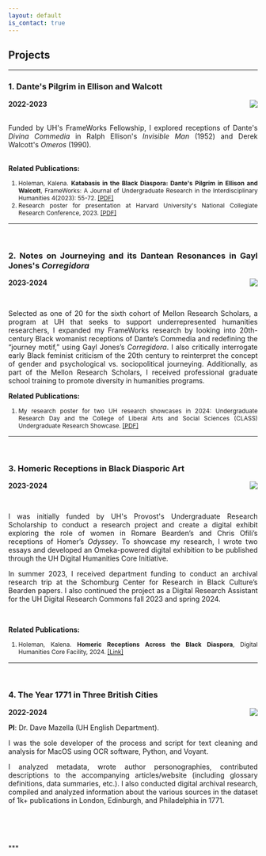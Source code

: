 ```yaml
---
layout: default
is_contact: true
---
```


<p style font-family:verdana> 

## Projects





***

<h3> 1. Dante's Pilgrim in Ellison and Walcott </h3>

<img class="img_custom" src="images/vsr_synth.jpg" align="right" padding ="10px"/>

<div style="font-size:14px;text-align:justify;">

<strong>2022-2023</strong>

<br>
<style="font-size:12px;text-align:justify;">
Funded by UH's FrameWorks Fellowship, I explored receptions of Dante's <i>Divina Commedia</i> in Ralph Ellison's <i>Invisible Man</i> (1952) and Derek Walcott's <i>Omeros</i> (1990).

<div style="font-size:12px;text-align:justify;">

</div>
<br>

**Related Publications:**

<div style="font-size:12px;">
<ol class="c">
<li>Holeman, Kalena. <strong>Katabasis in the Black Diaspora: Dante's Pilgrim in Ellison and Walcott</strong>, FrameWorks: A Journal of Undergraduate Research in the Interdisciplinary Humanities 4(2023): 55-72. <a href="https://cvit.iiit.ac.in/images/ConferencePapers/2018/Word-Spotting-in-Silent-Lip-Videos.pdf">[PDF]</a></li>

<li>Research poster for presentation at Harvard University's National Collegiate Research Conference, 2023. <a href="http://fiver.eecs.umich.edu/abstracts/CVPRW_2018_FIVER_A_Jha.pdf">[PDF]</a></li>
</ol>
</div>



***

<br>

<h3> 2. Notes on Journeying and its Dantean Resonances in Gayl Jones's <i>Corregidora</i> </h3>

<img class="img_custom" src="images/text2style.jpg" align="right" padding ="10px"/>

<div style="font-size:14px;text-align:justify;">

<strong>2023-2024</strong>

<br>

Selected as one of 20 for the sixth cohort of Mellon Research Scholars, a program at UH that seeks to support underrepresented humanities researchers, I expanded my FrameWorks research by looking into 20th-century Black womanist receptions of Dante’s Commedia and redefining the “journey motif,” using Gayl Jones’s <i>Corregidora</i>. I also critically interrogate early Black feminist criticism of the 20th century to reinterpret the concept of gender and psychological vs. sociopolitical journeying. Additionally, as part of the Mellon Research Scholars, I received professional graduate school training to promote diversity in humanities programs.

</div>

**Related Publications:**

<div style="font-size:12px;">
<ol class="c">
<li>My research poster for two UH research showcases in 2024: Undergraduate Research Day and the College of Liberal Arts and Social Sciences (CLASS) Undergraduate Research Showcase. <a href="https://drive.google.com/file/d/1lT8HNGrsUio9MW87XNattaUz5hsBkXYO/view?usp=sharing">[PDF]</a></li>

</ol>
</div>




***

<br>

<h3> 3. Homeric Receptions in Black Diasporic Art </h3>

<img class="img_custom" src="images/cross_specificity.jpg" align="right" padding ="10px"/>

<div style="font-size:14px;text-align:justify;">

<strong>2023-2024</strong>

<br>

I was initially funded by UH's Provost's Undergraduate Research Scholarship to conduct a research project and create a digital exhibit exploring the role of women in Romare Bearden’s and Chris Ofili’s receptions of Homer’s <i>Odyssey</i>. To showcase my research, I wrote two essays and developed an Omeka-powered digital exhibition to be published through the UH Digital Humanities Core Initiative.

In summer 2023, I received department funding to conduct an archival research trip at the Schomburg Center for Research in Black Culture’s Bearden papers. I also continued the project as a Digital Research Assistant for the UH Digital Research Commons fall 2023 and spring 2024.


</div>

<br>

**Related Publications:**

<div style="font-size:12px;">
<ol class="c">
<li> Holeman, Kalena. <strong>Homeric Receptions Across the Black Diaspora</strong>, Digital Humanities Core Facility, 2024. <a href="https://link.springer.com/article/10.1007/s13735-017-0138-7">[Link]</a></li>

</ol>
</div>

***

<br>

<h3> 4. The Year 1771 in Three British Cities </h3>

<img class="img_custom" src="images/unsupervised_sbir.jpg" align="right" padding ="10px"/>

<div style="font-size:14px;text-align:justify;">

<strong>2022-2024</strong>

<strong>PI</strong>: Dr. Dave Mazella (UH English Department).
<br>

I was the sole developer of the process and script for text cleaning and analysis for MacOS using OCR software, Python, and Voyant.

I analyzed metadata, wrote author personographies, contributed descriptions to the accompanying articles/website (including glossary definitions, data summaries, etc.). I also conducted digital archival research, compiled and analyzed information about the various sources in the dataset of 1k+ publications in London, Edinburgh, and Philadelphia in 1771. 

<br>
<br>
<br>

</div>

</p>
***
